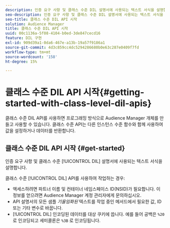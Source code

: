 ```yaml
---
description: 인증 요구 사항 및 클래스 수준 DIL 설명서에 사용되는 텍스트 서식을 설명합니다.
seo-description: 인증 요구 사항 및 클래스 수준 DIL 설명서에 사용되는 텍스트 서식을 설명합니다.
seo-title: 클래스 수준 DIL API 시작
solution: Audience Manager
title: 클래스 수준 DIL API 시작
uuid: 00c1136a-5f08-4104-b0ed-3de847cecd16
feature: DIL 구현
exl-id: 909d39a1-0da6-467e-a13b-19a57f9186a1
source-git-commit: 4d3c859cc4dc5294286680b0e63c287e0409f7fd
workflow-type: tm+mt
source-wordcount: '158'
ht-degree: 15%

---
```


# 클래스 수준 DIL API 시작{#getting-started-with-class-level-dil-apis}

클래스 수준 DIL API를 사용하면 프로그래밍 방식으로 Audience Manager 개체를 만들고 사용할 수 있습니다. 클래스 수준 API는 다른 인스턴스 수준 함수와 함께 사용하여 값을 설정하거나 데이터를 반환합니다.

## 클래스 수준 DIL API 시작 {#get-started}

인증 요구 사항 및 클래스 수준 [!UICONTROL DIL] 설명서에 사용되는 텍스트 서식을 설명합니다.

<!-- 

c_class_start.xml

 -->

클래스 수준 [!UICONTROL DIL] API를 사용하여 작업하는 경우:

* 액세스하려면 파트너 이름 및 컨테이너 네임스페이스 ID(NSID)가 필요합니다. 이 정보를 얻으려면 Audience Manager 계정 관리자에게 문의하십시오.
* API 설명서의 모든 샘플 *기울임화된* 텍스트를 작업 중인 메서드에서 필요한 값, ID 또는 기타 변수로 바꿉니다.
* [!UICONTROL DIL] 인코딩된 데이터를 대상 쿠키에 씁니다. 예를 들어 공백은 `%20` 로 인코딩되고 세미콜론은 `%3B` 로 인코딩됩니다.
